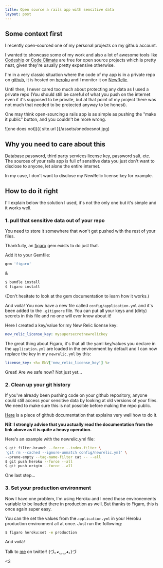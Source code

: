 ```yaml
---
title: Open source a rails app with sensitive data
layout: post
---
```


## Some context first

I recently open-sourced one of my personal projects on my github account.

I wanted to showcase some of my work and also a lot of awesome tools like [Codeship](https://codeship.com)
or [Code Climate](https://codeclimate.com) are free for open source projects which is pretty neat, given they're usually pretty expensive otherwise.

I'm in a very classic situation where the code of my app is in a private repo on [github](https://github.com/), it is hosted on [heroku](https://www.heroku.com/) and I monitor it on [NewRelic](http://newrelic.com/).

Until then, I never cared too much about protecting any data as I used a private repo (You should still be careful of what you push on the internet even if it's supposed to be private, but at that point of my project there was not much that needed to be protected anyway to be honest).

One may think open-sourcing a rails app is as simple as pushing the "make it public" button, and you couldn't be more wrong.

![one does not]({{ site.url }}/assets/onedoesnot.jpg)

## Why you need to care about this

Database password, third party services license key, password salt, etc. The sources of your rails app is full of sensitive data you just don't want to disclose to anyone, let alone the entire internet.

In my case, I don't want to disclose my NewRelic license key for example.

## How to do it right

I'll explain below the solution I used, it's not the only one but it's simple and it works well.

### 1. pull that sensitive data out of your repo

You need to store it somewhere that won't get pushed with the rest of your files.

Thankfully, an [figaro](https://github.com/laserlemon/figaro) gem exists to do just that.

Add it to your Gemfile:

```ruby
gem 'figaro'
```

&

```bash
$ bundle install
$ figaro install
```

(Don't hesitate to look at the gem documentation to learn how it works.)

And voilà! You now have a new file called `config/application.yml` and it's been added to the `.gitignore` file.
You can put all your keys and (dirty) secrets in this file and no one will ever know about it!

Here I created a key/value for my New Relic license key:

```yaml
new_relic_license_key: mysupersecretnewrelickey
```

The great thing about Figaro, it's that all the yaml key/values you declare in the `application.yml` are loaded in the environment by default and I can now replace the key in my `newrelic.yml` by this:

```yaml
license_key: <%= ENV['new_relic_license_key'] %>
```
Great! Are we safe now? Not just yet...

### 2. Clean up your git history

If you've already been pushing code on your github repository, anyone could still access your sensitive data by looking at old versions of your files. We need to make sure this is not possible before making the repo public.

[Here](https://help.github.com/articles/remove-sensitive-data/) is a piece of github documentation that explains very well how to do it.

**NB: I strongly advise that you actually read the documentation from the link above as it is quite a heavy operation.**

Here's an example with the newrelic.yml file:

```bash
$ git filter-branch --force --index-filter \
'git rm --cached --ignore-unmatch config/newrelic.yml' \
--prune-empty --tag-name-filter cat -- --all
$ git push heroku --force --all
$ git push origin --force --all
```

One last step...

### 3. Set your production environment

Now I have one problem, I'm using Heroku and I need those environements variable to be loaded there in production as well. But thanks to Figaro, this is once again super easy.

You can the set the values from the `application.yml` in your Heroku production environment all at once. Just run the following:

```bash
$ figaro heroku:set -e production
```

And voilà!

Talk to [me](https://twitter.com/nsarnaud) on twitter!
(づ｡◕‿‿◕｡)づ  

<3
